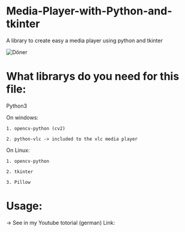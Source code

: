# Media-Player-with-Python-and-tkinter
A library to create easy a media player using python and tkinter

![Döner](https://user-images.githubusercontent.com/85356627/120882737-f68ddf00-c5d9-11eb-9b28-64b17b779aa6.PNG)

# What librarys do you need for this file:
  Python3
  
  On windows:
  
    1. opencv-python (cv2)
    
    2. python-vlc -> included to the vlc media player
    
  On Linux:
  
    1. opencv-python
    
    2. tkinter
    
    3. Pillow

# Usage:
  -> See in my Youtube totorial (german) Link: 


